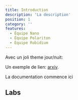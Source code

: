 ```yaml
---
title: Introduction
description: 'La description'
position: 1
category: ''
features:
  - Équipe Nano
  - Équipe Polariton
  - Équipe Rubidium
---
```


<!-- <img src="/preview.png" class="light-img" width="1280" height="640" alt=""/>
<img src="/preview-dark.png" class="dark-img" width="1280" height="640" alt=""/> -->
<p class="flex items-center">Avec un joli theme jour/nuit:&nbsp;<app-color-switcher class="inline-flex ml-2"></app-color-switcher></p>



Un exemple de lien: [arxiv](http://arxiv.org).

<alert type="success">

La documentation commence ici

</alert>

## Labs

<list :items="features"></list>


